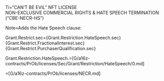 Ti=“CAN’T BE EVIL” NFT LICENSE<br>NON-EXCLUSIVE COMMERCIAL RIGHTS & HATE SPEECH TERMINATION (“CBE-NECR-HS”)

Note=Adds the Hate Speech clause:

Grant.Restrict.sec={Grant.Restriction.HateSpeech.sec} {Grant.Restrict.FractionalInterest.sec} {Grant.Restrict.PurchaserQualification.sec}

Grant.Restriction.HateSpeech.=[G/a16z-contracts/PrOb/licenses/Sec/Grant/Restriction/HateSpeech/0.md]

=[G/a16z-contracts/PrOb/licenses/NECR.md]

